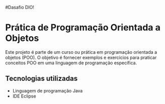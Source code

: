 #Dasafio DIO!

# Prática de Programação Orientada a Objetos

Este projeto é parte de um curso ou prática em programação orientada a objetos (POO). O objetivo é fornecer exemplos e exercícios para praticar conceitos POO em uma linguagem de programação específica.

## Tecnologias utilizadas

- Linguagem de programação Java
- IDE Eclipse
